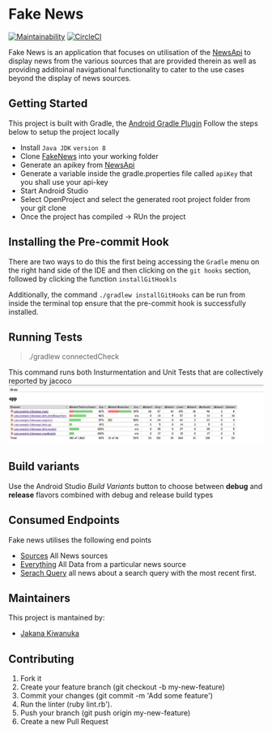 # Fake News
[![Maintainability](https://api.codeclimate.com/v1/badges/bac7d09d044e95a0667c/maintainability)](https://codeclimate.com/github/Jak-Sidious/FakeNews/maintainability)   [![CircleCI](https://circleci.com/gh/Jak-Sidious/FakeNews/tree/master.svg?style=svg)](https://circleci.com/gh/Jak-Sidious/FakeNews/tree/master)


Fake News is an application that focuses on utilisation of the [NewsApi](https://newsapi.org/) to display news from the various sources that are provided therein as well as providing additoinal navigational functionality to cater to the use cases beyond the display of news sources. 

## Getting Started
This project is built with Gradle, the [Android Gradle Plugin](https://developer.android.com/studio/releases/gradle-plugin) 
Follow the steps below to setup the project locally

* Install `Java JDK` `version 8`
* Clone [FakeNews](https://github.com/Jak-Sidious/FakeNews) into your working folder
* Generate an apikey from [NewsApi](https://newsapi.org/register)
* Generate a variable inside the gradle.properties file called `apiKey` that you shall use your api-key
* Start Android Studio
* Select OpenProject and select the generated root project folder from your git clone
* Once the project has compiled -> RUn the project

## Installing the Pre-commit Hook
There are two ways to do this the first being accessing the `Gradle` menu on the right hand side of the IDE and then clicking on the `git hooks` section, followed by clicking the function `installGitHookls`

Additionally, the command ```./gradlew installGitHooks``` can be run from inside the terminal top ensure that the pre-commit hook is successfully installed.

## Running Tests
> ./gradlew connectedCheck

This command runs both Insturmentation and Unit Tests that are collectively reported by jacoco
![Application Coverage](https://github.com/Jak-Sidious/FakeNews/blob/ch-167417002-Modify-ReadMe/app/src/main/res/drawable/coverage.png)


## Build variants
Use the Android Studio *Build Variants* button to choose between **debug** and **release** flavors combined with debug and release build types

## Consumed Endpoints
Fake news utilises the following end points 
* [Sources](https://newsapi.org/v2/sources?apiKey=API_KEY) All News sources
* [Everything](https://newsapi.org/v2/everything?q=newsSource&apiKey=API_KEY) All Data from a particular news source
* [Serach Query](https://newsapi.org/everything?q=SearchQuery&language=en&sortby=publishedAt&apiKey=API_KEY) all news about a search query with the most recent first.

## Maintainers
This project is mantained by:
* [Jakana Kiwanuka](https://github.com/Jak-Sidious)


## Contributing

1. Fork it
2. Create your feature branch (git checkout -b my-new-feature)
3. Commit your changes (git commit -m 'Add some feature')
4. Run the linter (ruby lint.rb').
5. Push your branch (git push origin my-new-feature)
6. Create a new Pull Request